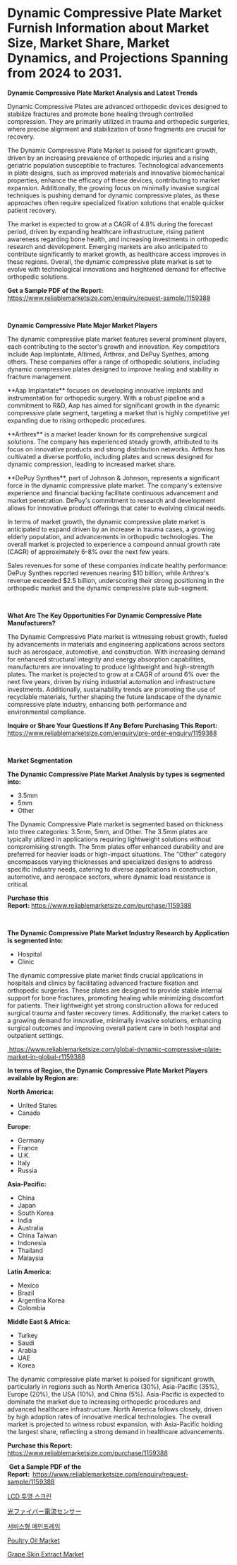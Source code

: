 <p><h1>Dynamic Compressive Plate Market Furnish Information about Market Size, Market Share, Market Dynamics, and Projections Spanning from 2024 to 2031.</h1></p><p><strong>Dynamic Compressive Plate Market Analysis and Latest Trends</strong></p>
<p><p>Dynamic Compressive Plates are advanced orthopedic devices designed to stabilize fractures and promote bone healing through controlled compression. They are primarily utilized in trauma and orthopedic surgeries, where precise alignment and stabilization of bone fragments are crucial for recovery. </p><p>The Dynamic Compressive Plate Market is poised for significant growth, driven by an increasing prevalence of orthopedic injuries and a rising geriatric population susceptible to fractures. Technological advancements in plate designs, such as improved materials and innovative biomechanical properties, enhance the efficacy of these devices, contributing to market expansion. Additionally, the growing focus on minimally invasive surgical techniques is pushing demand for dynamic compressive plates, as these approaches often require specialized fixation solutions that enable quicker patient recovery.</p><p>The market is expected to grow at a CAGR of 4.8% during the forecast period, driven by expanding healthcare infrastructure, rising patient awareness regarding bone health, and increasing investments in orthopedic research and development. Emerging markets are also anticipated to contribute significantly to market growth, as healthcare access improves in these regions. Overall, the dynamic compressive plate market is set to evolve with technological innovations and heightened demand for effective orthopedic solutions.</p></p>
<p><strong>Get a Sample PDF of the Report:&nbsp;</strong> <a href="https://www.reliablemarketsize.com/enquiry/request-sample/1159388">https://www.reliablemarketsize.com/enquiry/request-sample/1159388</a></p>
<p>&nbsp;</p>
<p><strong>Dynamic Compressive Plate Major Market Players</strong></p>
<p><p>The dynamic compressive plate market features several prominent players, each contributing to the sector's growth and innovation. Key competitors include Aap Implantate, Altimed, Arthrex, and DePuy Synthes, among others. These companies offer a range of orthopedic solutions, including dynamic compressive plates designed to improve healing and stability in fracture management.</p><p>**Aap Implantate** focuses on developing innovative implants and instrumentation for orthopedic surgery. With a robust pipeline and a commitment to R&D, Aap has aimed for significant growth in the dynamic compressive plate segment, targeting a market that is highly competitive yet expanding due to rising orthopedic procedures.</p><p>**Arthrex** is a market leader known for its comprehensive surgical solutions. The company has experienced steady growth, attributed to its focus on innovative products and strong distribution networks. Arthrex has cultivated a diverse portfolio, including plates and screws designed for dynamic compression, leading to increased market share.</p><p>**DePuy Synthes**, part of Johnson & Johnson, represents a significant force in the dynamic compressive plate market. The company's extensive experience and financial backing facilitate continuous advancement and market penetration. DePuy's commitment to research and development allows for innovative product offerings that cater to evolving clinical needs.</p><p>In terms of market growth, the dynamic compressive plate market is anticipated to expand driven by an increase in trauma cases, a growing elderly population, and advancements in orthopedic technologies. The overall market is projected to experience a compound annual growth rate (CAGR) of approximately 6-8% over the next few years.</p><p>Sales revenues for some of these companies indicate healthy performance: DePuy Synthes reported revenues nearing $10 billion, while Arthrex's revenue exceeded $2.5 billion, underscoring their strong positioning in the orthopedic market and the dynamic compressive plate sub-segment.</p></p>
<p>&nbsp;</p>
<p><strong>What Are The Key Opportunities For Dynamic Compressive Plate Manufacturers?</strong></p>
<p><p>The Dynamic Compressive Plate market is witnessing robust growth, fueled by advancements in materials and engineering applications across sectors such as aerospace, automotive, and construction. With increasing demand for enhanced structural integrity and energy absorption capabilities, manufacturers are innovating to produce lightweight and high-strength plates. The market is projected to grow at a CAGR of around 6% over the next five years, driven by rising industrial automation and infrastructure investments. Additionally, sustainability trends are promoting the use of recyclable materials, further shaping the future landscape of the dynamic compressive plate industry, enhancing both performance and environmental compliance.</p></p>
<p><strong>Inquire or Share Your Questions If Any Before Purchasing This Report:</strong> <a href="https://www.reliablemarketsize.com/enquiry/pre-order-enquiry/1159388">https://www.reliablemarketsize.com/enquiry/pre-order-enquiry/1159388</a></p>
<p>&nbsp;</p>
<p><strong>Market Segmentation</strong></p>
<p><strong>The Dynamic Compressive Plate Market Analysis by types is segmented into:</strong></p>
<p><ul><li>3.5mm</li><li>5mm</li><li>Other</li></ul></p>
<p><p>The Dynamic Compressive Plate market is segmented based on thickness into three categories: 3.5mm, 5mm, and Other. The 3.5mm plates are typically utilized in applications requiring lightweight solutions without compromising strength. The 5mm plates offer enhanced durability and are preferred for heavier loads or high-impact situations. The "Other" category encompasses varying thicknesses and specialized designs to address specific industry needs, catering to diverse applications in construction, automotive, and aerospace sectors, where dynamic load resistance is critical.</p></p>
<p><strong>Purchase this Report:&nbsp;</strong><a href="https://www.reliablemarketsize.com/purchase/1159388">https://www.reliablemarketsize.com/purchase/1159388</a></p>
<p>&nbsp;</p>
<p><strong>The Dynamic Compressive Plate Market Industry Research by Application is segmented into:</strong></p>
<p><ul><li>Hospital</li><li>Clinic</li></ul></p>
<p><p>The dynamic compressive plate market finds crucial applications in hospitals and clinics by facilitating advanced fracture fixation and orthopedic surgeries. These plates are designed to provide stable internal support for bone fractures, promoting healing while minimizing discomfort for patients. Their lightweight yet strong construction allows for reduced surgical trauma and faster recovery times. Additionally, the market caters to a growing demand for innovative, minimally invasive solutions, enhancing surgical outcomes and improving overall patient care in both hospital and outpatient settings.</p></p>
<p><a href="https://www.reliablemarketsize.com/global-dynamic-compressive-plate-market-in-global-r1159388">&nbsp;https://www.reliablemarketsize.com/global-dynamic-compressive-plate-market-in-global-r1159388</a></p>
<p><strong>In terms of Region, the Dynamic Compressive Plate Market Players available by Region are:</strong></p>
<p>
    <p> <strong> North America: </strong>
        <ul>
            <li>United States</li>
            <li>Canada</li>
        </ul>
        </p> 
    <p> <strong> Europe: </strong>
        <ul>
            <li>Germany</li>
            <li>France</li>
            <li>U.K.</li>
            <li>Italy</li>
            <li>Russia</li>
        </ul>
        </p> 
    <p> <strong> Asia-Pacific: </strong>
        <ul>
            <li>China</li>
            <li>Japan</li>
            <li>South Korea</li>
            <li>India</li>
            <li>Australia</li>
            <li>China Taiwan</li>
            <li>Indonesia</li>
            <li>Thailand</li>
            <li>Malaysia</li>
        </ul>
        </p> 
    <p> <strong> Latin America: </strong>
        <ul>
            <li>Mexico</li>
            <li>Brazil</li>
            <li>Argentina Korea</li>
            <li>Colombia</li>
        </ul>
        </p> 
    <p> <strong> Middle East & Africa: </strong>
        <ul>
            <li>Turkey</li>
            <li>Saudi</li>
            <li>Arabia</li>
            <li>UAE</li>
            <li>Korea</li>
        </ul>
    </p>
    </p>
<p><p>The dynamic compressive plate market is poised for significant growth, particularly in regions such as North America (30%), Asia-Pacific (35%), Europe (20%), the USA (10%), and China (5%). Asia-Pacific is expected to dominate the market due to increasing orthopedic procedures and advanced healthcare infrastructure. North America follows closely, driven by high adoption rates of innovative medical technologies. The overall market is projected to witness robust expansion, with Asia-Pacific holding the largest share, reflecting a strong demand in healthcare advancements.</p></p>
<p><strong>Purchase this Report: </strong><a href="https://www.reliablemarketsize.com/purchase/1159388">https://www.reliablemarketsize.com/purchase/1159388</a></p>
<p>&nbsp;<strong>Get a Sample PDF of the Report:&nbsp;&nbsp;</strong><a href="https://www.reliablemarketsize.com/enquiry/request-sample/1159388">https://www.reliablemarketsize.com/enquiry/request-sample/1159388</a></p>
<p><strong></strong></p>
<p><p><a href="https://medium.com/@daniedoyle89/%EC%84%B8%EA%B3%84-lcd-transparent-screen-market-%EC%9D%80-2024%EC%97%90%EC%84%9C-2031%EB%A1%9C-%EC%97%B0%ED%8F%89%EA%B7%A0-%EC%A6%9D%EA%B0%80%EC%9C%A8%EC%9D%84-%EB%B3%B4%EC%9D%BC-%EA%B2%83%EC%9C%BC%EB%A1%9C-%EC%98%88%EC%83%81%EB%90%A9%EB%8B%88%EB%8B%A4-c14a9261c3fe">LCD 투명 스크린</a></p><p><a href="https://medium.com/@arthurrightus3556/fiber-optic-current-sensor-market-%E3%81%AE%E3%82%B0%E3%83%AD%E3%83%BC%E3%83%90%E3%83%AB%E5%B8%82%E5%A0%B4%E6%A6%82%E8%A6%81%E3%81%AF-%E4%B8%96%E7%95%8C%E3%81%8A%E3%82%88%E3%81%B3%E4%B8%BB%E8%A6%81%E5%B8%82%E5%A0%B4%E3%81%AB%E3%81%8A%E3%81%91%E3%82%8B%E6%A5%AD%E7%95%8C%E3%81%AB%E5%BD%B1%E9%9F%BF%E3%82%92%E4%B8%8E%E3%81%88%E3%82%8B%E4%B8%BB%E8%A6%81%E3%81%AA%E3%83%88%E3%83%AC%E3%83%B3%E3%83%89%E3%81%AB%E3%81%A4%E3%81%84%E3%81%A6-%E7%8B%AC%E8%87%AA%E3%81%AE%E8%A6%96%E7%82%B9%E3%82%92%E6%8F%90%E4%BE%9B%E3%81%97%E3%81%BE%E3%81%99-63c2f4f5e2be">光ファイバー電流センサー</a></p><p><a href="https://medium.com/@daniedoyle89/mainframe-as-a-service-market-%EC%9D%98-%EA%B8%80%EB%A1%9C%EB%B2%8C-%EC%8B%9C%EC%9E%A5-%EA%B0%9C%EC%9A%94%EB%8A%94-%EC%A0%84-%EC%84%B8%EA%B3%84-%EB%B0%8F-%EC%A3%BC%EC%9A%94-%EC%8B%9C%EC%9E%A5%EC%9D%98-%EC%82%B0%EC%97%85%EC%97%90-%EC%98%81%ED%96%A5%EC%9D%84-%EB%AF%B8%EC%B9%98%EB%8A%94-%EC%A3%BC%EC%9A%94-%ED%8A%B8%EB%A0%8C%EB%93%9C%EC%97%90-%EB%8C%80%ED%95%9C-%EB%8F%85%ED%8A%B9%ED%95%9C-%EA%B4%80%EC%A0%90%EC%9D%84-%EC%A0%9C%EA%B3%B5%ED%95%A9%EB%8B%88%EB%8B%A4-4284bddda2b4">서비스형 메인프레임</a></p><p><a href="https://www.linkedin.com/pulse/poultry-oil-market-size-share-analysis-growth-trends-9is1c?trackingId=zKl2WSNKTWGzkJcdnSnj3A%3D%3D">Poultry Oil Market</a></p><p><a href="https://www.linkedin.com/pulse/analyzing-key-drivers-grape-skin-extract-market-trends-75uzc?trackingId=HmnJsSC%2BQbC%2BVu%2BpbmFaog%3D%3D">Grape Skin Extract Market</a></p></p>